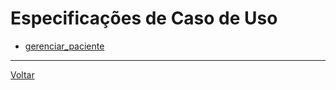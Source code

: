 # Especificações de Caso de Uso

- [gerenciar_paciente](gerenciar_usuario_.md)

---

[Voltar](../readme.md)

